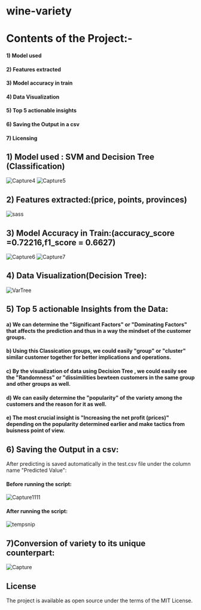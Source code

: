 # wine-variety
# Contents of the Project:-
#### 1) Model used
#### 2) Features extracted
#### 3) Model accuracy in train
#### 4) Data Visualization
#### 5) Top 5 actionable insights
#### 6) Saving the Output in a csv
#### 7) Licensing
## 1) Model used : SVM and Decision Tree (Classification)
![Capture4](https://user-images.githubusercontent.com/20925116/81508883-79cff900-9324-11ea-8924-86f8e08f323b.PNG)
![Capture5](https://user-images.githubusercontent.com/20925116/81508882-79376280-9324-11ea-9905-378639ba332a.PNG)
## 2) Features extracted:(price, points, provinces)
![sass](https://user-images.githubusercontent.com/20925116/81509563-22805780-9329-11ea-9c43-d0d176928bb2.PNG)
## 3) Model Accuracy in Train:(accuracy_score =0.72216,f1_score = 0.6627)
![Capture6](https://user-images.githubusercontent.com/20925116/81508809-06c68280-9324-11ea-8200-814ef4791a79.PNG)
![Capture7](https://user-images.githubusercontent.com/20925116/81508806-04642880-9324-11ea-97bc-3d7383080e14.PNG)
## 4) Data Visualization(Decision Tree):
![VarTree](https://user-images.githubusercontent.com/20925116/81509401-121bad00-9328-11ea-9b50-ee66404d3c27.png)
## 5) Top 5 actionable Insights from the Data:
#### a) We can determine the "Significant Factors" or "Dominating Factors" that affects the prediction and thus in a way the mindset of the customer groups.
#### b) Using this Classication groups, we could easily "group" or "cluster" similar customer together for better implications and operations.
#### c) By the visualization of data using Decision Tree , we could easily see the "Randomness" or "dissimilities bewteen customers in the same group and other groups as well.
#### d) We can easily determine the "popularity" of the variety among the customers and the reason for it as well.
#### e) The most crucial insight is "Increasing the net profit (prices)" depending on the popularity determined earlier and make tactics from buisness point of view.

## 6) Saving the Output in a csv:
After predicting is saved automatically in the test.csv file under the column name "Predicted Value":
#### Before running the script: 
![Capture1111](https://user-images.githubusercontent.com/20925116/81509751-9c651080-932a-11ea-85da-83bd58254009.png)


#### After running the script:
![tempsnip](https://user-images.githubusercontent.com/20925116/81510101-18f8ee80-932d-11ea-9793-1c3b29ba1b7f.png)

## 7)Conversion of variety to its unique counterpart:
![Capture](https://user-images.githubusercontent.com/20925116/81508395-87d04a80-9321-11ea-8309-f8d7c4779bea.PNG)



## License
The project is available as open source under the terms of the MIT License.
